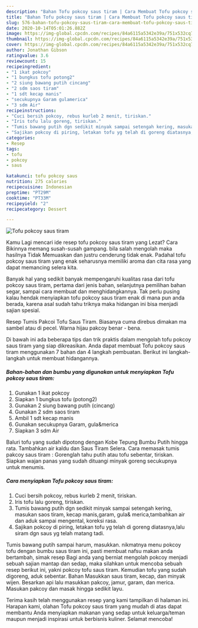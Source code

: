```yaml
---
description: "Bahan Tofu pokcoy saus tiram | Cara Membuat Tofu pokcoy saus tiram Yang Lezat"
title: "Bahan Tofu pokcoy saus tiram | Cara Membuat Tofu pokcoy saus tiram Yang Lezat"
slug: 576-bahan-tofu-pokcoy-saus-tiram-cara-membuat-tofu-pokcoy-saus-tiram-yang-lezat
date: 2020-10-14T05:01:26.882Z
image: https://img-global.cpcdn.com/recipes/84a6115a5342e39a/751x532cq70/tofu-pokcoy-saus-tiram-foto-resep-utama.jpg
thumbnail: https://img-global.cpcdn.com/recipes/84a6115a5342e39a/751x532cq70/tofu-pokcoy-saus-tiram-foto-resep-utama.jpg
cover: https://img-global.cpcdn.com/recipes/84a6115a5342e39a/751x532cq70/tofu-pokcoy-saus-tiram-foto-resep-utama.jpg
author: Jonathan Gibson
ratingvalue: 3.6
reviewcount: 15
recipeingredient:
- "1 ikat pokcoy"
- "1 bungkus tofu potong2"
- "2 siung bawang putih cincang"
- "2 sdm saos tiram"
- "1 sdt kecap manis"
- "secukupnya Garam gulamerica"
- "3 sdm Air"
recipeinstructions:
- "Cuci bersih pokcoy, rebus kurleb 2 menit, tiriskan."
- "Iris tofu lalu goreng, tiriskan."
- "Tumis bawang putih dgn sedikit minyak sampai setengah kering, masukan saos tiram, kecap manis,garam, gula&amp; merica,tambahkan air dan aduk sampai mengental, koreksi rasa."
- "Sajikan pokcoy di piring, letakan tofu yg telah di goreng diatasnya,lalu siram dgn saus yg telah matang tadi."
categories:
- Resep
tags:
- tofu
- pokcoy
- saus

katakunci: tofu pokcoy saus 
nutrition: 275 calories
recipecuisine: Indonesian
preptime: "PT29M"
cooktime: "PT33M"
recipeyield: "2"
recipecategory: Dessert

---
```



![Tofu pokcoy saus tiram](https://img-global.cpcdn.com/recipes/84a6115a5342e39a/751x532cq70/tofu-pokcoy-saus-tiram-foto-resep-utama.jpg)

Kamu Lagi mencari ide resep tofu pokcoy saus tiram yang Lezat? Cara Bikinnya memang susah-susah gampang. bila salah mengolah maka hasilnya Tidak Memuaskan dan justru cenderung tidak enak. Padahal tofu pokcoy saus tiram yang enak seharusnya memiliki aroma dan cita rasa yang dapat memancing selera kita.

Banyak hal yang sedikit banyak mempengaruhi kualitas rasa dari tofu pokcoy saus tiram, pertama dari jenis bahan, selanjutnya pemilihan bahan segar, sampai cara membuat dan menghidangkannya. Tak perlu pusing kalau hendak menyiapkan tofu pokcoy saus tiram enak di mana pun anda berada, karena asal sudah tahu triknya maka hidangan ini bisa menjadi sajian spesial.

Resep Tumis Pakcoi Tofu Saus Tiram. Biasanya cuma direbus dimakan ma sambel atau di pecel. Warna hijau pakcoy benar - bena.


Di bawah ini ada beberapa tips dan trik praktis dalam mengolah tofu pokcoy saus tiram yang siap dikreasikan. Anda dapat membuat Tofu pokcoy saus tiram menggunakan 7 bahan dan 4 langkah pembuatan. Berikut ini langkah-langkah untuk membuat hidangannya.

<!--inarticleads1-->

##### Bahan-bahan dan bumbu yang digunakan untuk menyiapkan Tofu pokcoy saus tiram:

1. Gunakan 1 ikat pokcoy
1. Siapkan 1 bungkus tofu (potong2)
1. Gunakan 2 siung bawang putih (cincang)
1. Gunakan 2 sdm saos tiram
1. Ambil 1 sdt kecap manis
1. Gunakan secukupnya Garam, gula&amp;merica
1. Siapkan 3 sdm Air


Baluri tofu yang sudah dipotong dengan Kobe Tepung Bumbu Putih hingga rata. Tambahkan air kaldu dan Saus Tiram Selera. Cara memasak tumis pakcoy saus tiram : Gorenglah tahu putih atau tofu sebentar, tiriskan. Siapkan wajan panas yang sudah dituangi minyak goreng secukupnya untuk menumis. 

<!--inarticleads2-->

##### Cara menyiapkan Tofu pokcoy saus tiram:

1. Cuci bersih pokcoy, rebus kurleb 2 menit, tiriskan.
1. Iris tofu lalu goreng, tiriskan.
1. Tumis bawang putih dgn sedikit minyak sampai setengah kering, masukan saos tiram, kecap manis,garam, gula&amp; merica,tambahkan air dan aduk sampai mengental, koreksi rasa.
1. Sajikan pokcoy di piring, letakan tofu yg telah di goreng diatasnya,lalu siram dgn saus yg telah matang tadi.


Tumis bawang putih sampai harum, masukkan. nikmatnya menu pokcoy tofu dengan bumbu saus tiram ini, pasti membuat nafsu makan anda bertambah, simak resep Bagi anda yang berniat mengolah pokcoy menjadi sebuah sajian mantap dan sedap, maka silahkan untuk mencoba sebuah resep berikut ini, yakni pokcoy tofu saus tiram. Kemudian tofu yang sudah digoreng, aduk sebentar. Bahan Masukkan saus tiram, kecap, dan minyak wijen. Besarkan api lalu masukkan pakcoy, jamur, garam, dan merica. Masukan pakcoy dan masak hingga sedikit layu. 

Terima kasih telah menggunakan resep yang kami tampilkan di halaman ini. Harapan kami, olahan Tofu pokcoy saus tiram yang mudah di atas dapat membantu Anda menyiapkan makanan yang sedap untuk keluarga/teman maupun menjadi inspirasi untuk berbisnis kuliner. Selamat mencoba!
